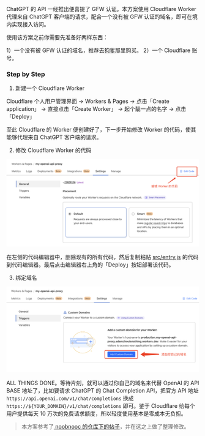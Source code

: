 
ChatGPT 的 API 一经推出便喜提了 GFW 认证。本方案使用 Cloudflare Worker 代理来自 ChatGPT 客户端的请求，配合一个没有被 GFW 认证的域名，即可在境内实现接入访问。

使用该方案之前你需要先准备好两样东西：

1）一个没有被 GFW 认证的域名，推荐去[狗爹](https://www.godaddy.com/)那里购买。
2）一个 Cloudflare 账号。

### Step by Step

1. 新建一个 Cloudflare Worker

Cloudflare 个人用户管理界面 -> Workers & Pages -> 点击「Create application」 -> 直接点击「Create Worker」 -> 起个靓一点的名字 -> 点击「Deploy」

至此 Cloudflare 的 Worker 便创建好了，下一步开始修改 Worker 的代码，使其能够代理来自 ChatGPT 客户端的请求。

2. 修改 Cloudflare Worker 的代码

![cf_worker_edit_code](./docs/imgs/cf_worker_edit_code.jpg)

在左侧的代码编辑器中，删除现有的所有代码，然后复制粘贴 [src/entry.js](src/entry.js) 的代码到代码编辑器。最后点击编辑器右上角的「Deploy」按钮部署该代码。

3. 绑定域名

![cf_worker_add_custom_domain](./docs/imgs/cf_worker_add_custom_domain.png)

ALL THINGS DONE。等待片刻，就可以通过你自己的域名来代替 OpenAI 的 API BASE 地址了，比如要请求 ChatGPT 的 Chat Completion API，把官方 API 地址 ``https://api.openai.com/v1/chat/completions`` 换成 ``https://${YOUR_DOMAIN}/v1/chat/completions`` 即可。鉴于 Cloudflare 给每个用户提供每天 10 万次的免费请求额度，所以轻度使用基本是零成本无负担。

> 本方案参考了[ noobnooc 的仓库下的帖子](https://github.com/noobnooc/noobnooc/discussions/9)，并在这之上做了整理修改。
